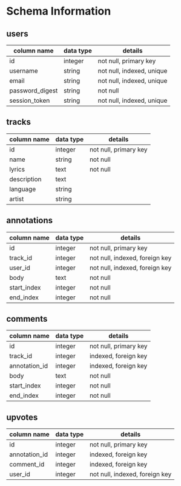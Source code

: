 # Schema Information

## users
column name     | data type | details
----------------|-----------|-----------------------
id              | integer   | not null, primary key
username        | string    | not null, indexed, unique
email           | string    | not null, indexed, unique
password_digest | string    | not null
session_token   | string    | not null, indexed, unique

## tracks
column name     | data type | details
----------------|-----------|-----------------------
id              | integer   | not null, primary key
name            | string    | not null
lyrics          | text      | not null
description     | text      | 
language        | string    | 
artist          | string    | 

## annotations
column name     | data type | details
----------------|-----------|-------------------------------
id              | integer   | not null, primary key
track_id        | integer   | not null, indexed, foreign key
user_id         | integer   | not null, indexed, foreign key
body            | text      | not null
start_index     | integer   | not null
end_index       | integer   | not null

## comments
column name     | data type | details
----------------|-----------|-------------------------------
id              | integer   | not null, primary key
track_id        | integer   | indexed, foreign key
annotation_id   | integer   | indexed, foreign key
body            | text      | not null
start_index     | integer   | not null
end_index       | integer   | not null

## upvotes
column name     | data type | details
----------------|-----------|-------------------------------
id              | integer   | not null, primary key
annotation_id   | integer   | indexed, foreign key
comment_id      | integer   | indexed, foreign key
user_id         | integer   | not null, indexed, foreign key
